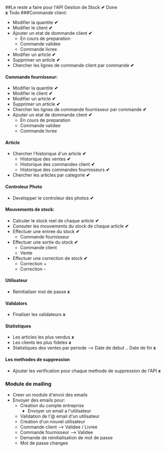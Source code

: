 ##Le reste a faire pour l'API Gestion de Stock
**️✔** Done  
**x** Todo
###Commande client: 
* Modifier la quantite **️✔**
* Modifier le client **️✔**
* Ajouter un etat de dommande client **️✔**
    * En cours de preparation
    * Commande validee
    * Commande livree
* Modifier un article **️✔**
* Supprimer un article  **️✔**
* Chercher les lignes de commande client par commande **️✔**

#### Commande fournisseur:
* Modifier la quantite **️✔**
* Modifier le client **️✔**
* Modifier un article **️✔**
* Supprimer un article **️✔**
* Chercher les lignes de commande fournisseur par commande **️✔**
* Ajouter un etat de dommande client **️✔**
    * En cours de preparation
    * Commande validee
    * Commande livree

#### Article
* Chercher l'historique d'un article **️✔**
    * Historique des ventes **️✔**
    * Historique des commandes client **️✔**
    * Historique des commandes fournisseurs **️✔**
* Chercher les articles par categorie **️✔**
  
#### Controleur Photo
* Developper le controleur des photos **️✔**

#### Mouvements de stock:
* Calculer le stock reel de chaque article **️✔**
* Consuter les mouvements du stock de chaque article **️✔**
* Effectuer une entree du stock **️✔**
  * Commande fournisseur
* Effectuer une sortie du stock **️✔**
  * Commande client
  * Vente
* Effectuer une correction de stock **️✔**
    * Correction +
    * Correction -
    
#### Utilisateur
* Reinitialiser mot de passe **x**

#### Validators
* Finaliser les validateurs **x**

#### Statistiques
* Les articles les plus vendus **x**
* Les clients les plus fideles **x**
* Statistiques des ventes par periode --> Date de debut .. Date de fin **x**

#### Les methodes de suppression
* Ajouter les verification pour chaque methode de suppression de l'API **x**

### Module de mailing
* Creer un module d'envoi des emails
* Envoyer des emails pour:
    * Creation du compte entreprise
        * Envoyer un email a l'utilisateur
    * Validation de l'@ email d'un utilisateur 
    * Creation d'un nouvel utilisateur
    * Commande client --> Validee / Livree
    * Commande fournisseur --> Validee
    * Demande de reinitialisation de mot de passe
    * Mot de passe changee
